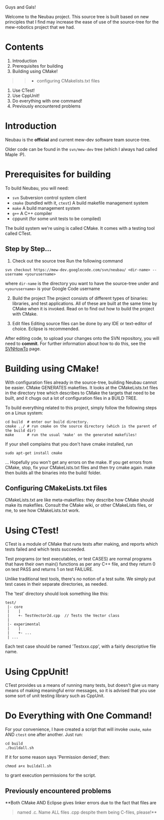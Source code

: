 Guys and Gals!

Welcome to the Neubau project.
This source tree is built based on new principles that I find may increase the
ease of use of the source-tree for the mew-robotics project that we had.

# Contents #
  1. Introduction
  1. Prerequisites for building
  1. Building using CMake!
> > - configuring CMakelists.txt files
  1. Use CTest!
  1. Use CppUnit!
  1. Do everything with one command!
  1. Previously encountered problems


# Introduction #


Neubau is the **official** and current mew-dev software team source-tree.

Older code can be found in the `svn/mew-dev` tree (which I always had called Maple :P).

# Prerequisites for building #
To build Neubau, you will need:
  * `svn` Subversion control system client
  * `cmake` (bundled with it, `ctest`) A build makefile management system
  * `make` A build management system
  * `g++` A C++ compiler
  * cppunit (for some unit tests to be compiled)

The build system we're using is called CMake. It comes with a testing tool called
CTest.

## Step by Step... ##
1) Check out the source tree
Run the following command

```
svn checkout https://mew-dev.googlecode.com/svn/neubau/ <dir-name> --username <yourusername>
```

where `dir-name` is the directory you want to have the source-tree under
and `<yourusername>` is your Google Code username

2) Build the project
The project consists of different types of binaries: libraries, and test applications. All of these are built at the same time by CMake when it is invoked. Read on to find out how to build the project with CMake.

3) Edit files
Editing source files can be done by any IDE or text-editor of choice. Eclipse is recommended.

After editing code, to upload your changes onto the SVN repository, you will need to **commit**. For further information about how to do this, see the [SVNHowTo](SVNHowTo.md) page.


# Building using CMake! #
With configuration files already in the source-tree, building Neubau cannot be easier.
CMake GENERATES makefiles. It looks at the CMakeLists.txt files in the directory
tree which describes to CMake the targets that need to be built, and it chugs
out a lot of configuration files in a BUILD TREE.

To build everything related to this project, simply follow the following steps
on a Linux system:

```
cd build  # enter our build directory.
cmake ../ # run cmake on the source directory (which is the parent of the build dir)
make      # run the usual 'make' on the generated makefiles!
```

If your shell complains that you don't have cmake installed, run
```
sudo apt-get install cmake
```
...
Hopefully you won't get any errors on the make. If you get errors from CMake,
stop, fix your CMakeLists.txt files and then try cmake again.
make then builds all the binaries into the build/ folder.


## Configuring CMakeLists.txt files ##
CMakeLists.txt are like meta-makefiles: they describe how CMake should make
its makefiles. Consult the CMake wiki, or other CMakeLists files, or me,
to see how CMakeLists.txt work.


# Using CTest! #
CTest is a module of CMake that runs tests after making, and reports which tests
failed and which tests succeeded.

Test programs (or test executables, or test CASES) are normal programs that have their
own main() functions as per any C++ file, and they return 0 on test PASS
and returns 1 on test FAILURE.

Unlike traditional test tools, there's no notion of a test suite. We simply put
test cases in their separate directories, as needed.

The 'test' directory should look something like this:

```
test/
 |- core
 |    |
 |    +- TestVector2d.cpp  // Tests the Vector class
 |
 |- experimental
 |    |
 |    +- ...
 | ...
```

Each test case should be named 'Testxxx.cpp', with a fairly descriptive file name.


# Using CppUnit! #
CTest provides us a means of running many tests, but doesn't give us many means
of making meaningful error messages, so it is advised that you use some sort of
unit testing library such as CppUnit.

# Do Everything with One Command! #
For your convenience, I have created a script that will invoke
`cmake`, `make` AND `ctest` one after another.
Just run:
```
cd build
./buildall.sh
```

If it for some reason says 'Permission denied', then:
```
chmod a+x buildall.sh
```
to grant execution permissions for the script.
## Previously encountered problems ##
**Both CMake AND Eclipse gives linker errors due to the fact that files are

> named .c. Name ALL files .cpp despite them being C-files, please!**
